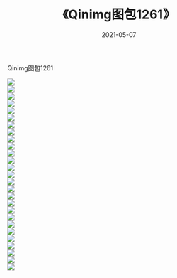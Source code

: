 ﻿---
layout: post
title:  《Qinimg图包1261》
date:   2021-05-07
img: http://imgx.orgx.ga/Qinimg图包/Qinimg图包1261/000.jpg
categories: [美女, 清纯, 唯美]
---

Qinimg图包1261

 ![](http://imgx.orgx.ga/Qinimg图包/Qinimg图包1261/001.jpg) <br>![](http://imgx.orgx.ga/Qinimg图包/Qinimg图包1261/002.jpg) <br>![](http://imgx.orgx.ga/Qinimg图包/Qinimg图包1261/003.jpg) <br>![](http://imgx.orgx.ga/Qinimg图包/Qinimg图包1261/004.jpg) <br>![](http://imgx.orgx.ga/Qinimg图包/Qinimg图包1261/005.jpg) <br>![](http://imgx.orgx.ga/Qinimg图包/Qinimg图包1261/006.jpg) <br>![](http://imgx.orgx.ga/Qinimg图包/Qinimg图包1261/007.jpg) <br>![](http://imgx.orgx.ga/Qinimg图包/Qinimg图包1261/008.jpg) <br>![](http://imgx.orgx.ga/Qinimg图包/Qinimg图包1261/009.jpg) <br>![](http://imgx.orgx.ga/Qinimg图包/Qinimg图包1261/010.jpg) <br>![](http://imgx.orgx.ga/Qinimg图包/Qinimg图包1261/011.jpg) <br>![](http://imgx.orgx.ga/Qinimg图包/Qinimg图包1261/012.jpg) <br>![](http://imgx.orgx.ga/Qinimg图包/Qinimg图包1261/013.jpg) <br>![](http://imgx.orgx.ga/Qinimg图包/Qinimg图包1261/014.jpg) <br>![](http://imgx.orgx.ga/Qinimg图包/Qinimg图包1261/015.jpg) <br>![](http://imgx.orgx.ga/Qinimg图包/Qinimg图包1261/016.jpg) <br>![](http://imgx.orgx.ga/Qinimg图包/Qinimg图包1261/017.jpg) <br>![](http://imgx.orgx.ga/Qinimg图包/Qinimg图包1261/018.jpg) <br>![](http://imgx.orgx.ga/Qinimg图包/Qinimg图包1261/019.jpg) <br>![](http://imgx.orgx.ga/Qinimg图包/Qinimg图包1261/020.jpg) <br>![](http://imgx.orgx.ga/Qinimg图包/Qinimg图包1261/021.jpg) <br>![](http://imgx.orgx.ga/Qinimg图包/Qinimg图包1261/022.jpg) <br>![](http://imgx.orgx.ga/Qinimg图包/Qinimg图包1261/023.jpg) <br>![](http://imgx.orgx.ga/Qinimg图包/Qinimg图包1261/024.jpg) <br>![](http://imgx.orgx.ga/Qinimg图包/Qinimg图包1261/025.jpg) <br>![](http://imgx.orgx.ga/Qinimg图包/Qinimg图包1261/026.jpg) <br>![](http://imgx.orgx.ga/Qinimg图包/Qinimg图包1261/027.jpg) <br>